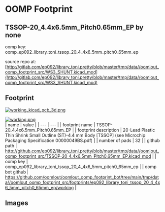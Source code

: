 # OOMP Footprint  
## TSSOP-20_4.4x6.5mm_Pitch0.65mm_EP  by none  
  
oomp key: oomp_ep092_library_toni_tssop_20_4_4x6_5mm_pitch0_65mm_ep  
  
source repo at: [http://gitlab.com/ep092/library_toni.pretty/blob/master/tmp/data//oomlout_oomp_footprint_src/WS3_SHUNT.kicad_mod](http://gitlab.com/ep092/library_toni.pretty/blob/master/tmp/data//oomlout_oomp_footprint_src/WS3_SHUNT.kicad_mod)  
## Footprint  
  
[![working_kicad_pcb_3d.png](working_kicad_pcb_3d_600.png)](working_kicad_pcb_3d.png)  
  
[![working.png](working_600.png)](working.png)  
| name | value | 
| --- | --- | 
| footprint name | TSSOP-20_4.4x6.5mm_Pitch0.65mm_EP | 
| footprint description | 20-Lead Plastic Thin Shrink Small Outline (ST)-4.4 mm Body [TSSOP] (see Microchip Packaging Specification 00000049BS.pdf) | 
| number of pads | 32 | 
| github path | http://github.com/ep092/library_toni.pretty/blob/master/tmp/data//oomlout_oomp_footprint_src/TSSOP-20_4.4x6.5mm_Pitch0.65mm_EP.kicad_mod | 
| oomp key | oomp_ep092_library_toni_tssop_20_4_4x6_5mm_pitch0_65mm_ep | 
| oomp bot github | https://github.com/oomlout/oomlout_oomp_footprint_bot/tree/main/tmp/data//oomlout_oomp_footprint_src/footprints/ep092_library_toni_tssop_20_4_4x6_5mm_pitch0_65mm_ep/working | 
## Images  
